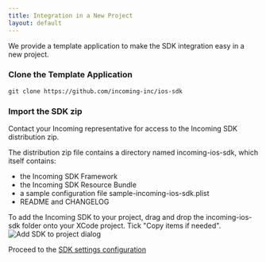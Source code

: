 ```yaml
---
title: Integration in a New Project
layout: default 
---
```


We provide a template application to make the SDK integration easy in a new project.

### Clone the Template Application ###

```git clone https://github.com/incoming-inc/ios-sdk```

### Import the SDK zip ###

Contact your Incoming representative for access to the Incoming SDK distribution zip.

The distribution zip file contains a directory named incoming-ios-sdk, which itself contains:

* the Incoming SDK Framework
* the Incoming SDK Resource Bundle
* a sample configuration file sample-incoming-ios-sdk.plist
* README and CHANGELOG


To add the Incoming SDK to your project, drag and drop the incoming-ios-sdk folder onto your XCode project. Tick "Copy items if needed".
![Add SDK to project dialog](./images/add_sdk_to_project_dialog.png)

Proceed to the [SDK settings configuration](./sdk-settings.html)


